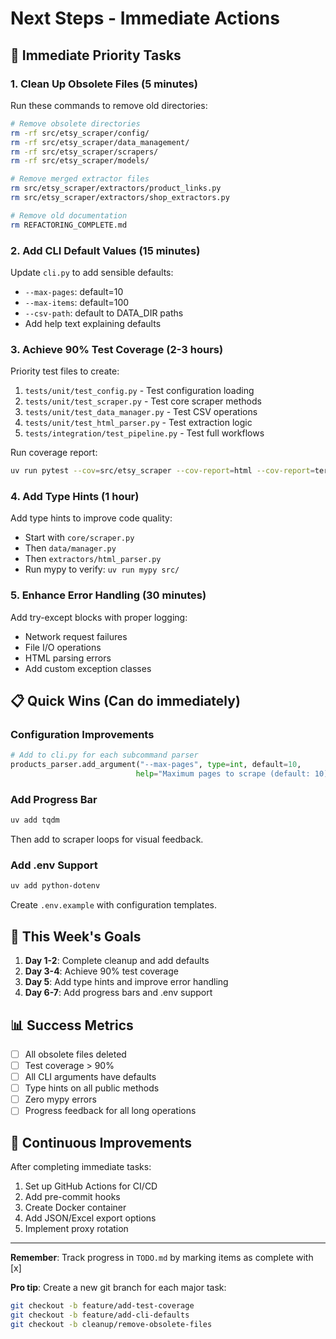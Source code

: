 # Next Steps - Immediate Actions

## 🎯 Immediate Priority Tasks

### 1. Clean Up Obsolete Files (5 minutes)
Run these commands to remove old directories:
```bash
# Remove obsolete directories
rm -rf src/etsy_scraper/config/
rm -rf src/etsy_scraper/data_management/
rm -rf src/etsy_scraper/scrapers/
rm -rf src/etsy_scraper/models/

# Remove merged extractor files
rm src/etsy_scraper/extractors/product_links.py
rm src/etsy_scraper/extractors/shop_extractors.py

# Remove old documentation
rm REFACTORING_COMPLETE.md
```

### 2. Add CLI Default Values (15 minutes)
Update `cli.py` to add sensible defaults:
- `--max-pages`: default=10
- `--max-items`: default=100
- `--csv-path`: default to DATA_DIR paths
- Add help text explaining defaults

### 3. Achieve 90% Test Coverage (2-3 hours)
Priority test files to create:
1. `tests/unit/test_config.py` - Test configuration loading
2. `tests/unit/test_scraper.py` - Test core scraper methods
3. `tests/unit/test_data_manager.py` - Test CSV operations
4. `tests/unit/test_html_parser.py` - Test extraction logic
5. `tests/integration/test_pipeline.py` - Test full workflows

Run coverage report:
```bash
uv run pytest --cov=src/etsy_scraper --cov-report=html --cov-report=term-missing
```

### 4. Add Type Hints (1 hour)
Add type hints to improve code quality:
- Start with `core/scraper.py`
- Then `data/manager.py`
- Then `extractors/html_parser.py`
- Run mypy to verify: `uv run mypy src/`

### 5. Enhance Error Handling (30 minutes)
Add try-except blocks with proper logging:
- Network request failures
- File I/O operations
- HTML parsing errors
- Add custom exception classes

## 📋 Quick Wins (Can do immediately)

### Configuration Improvements
```python
# Add to cli.py for each subcommand parser
products_parser.add_argument("--max-pages", type=int, default=10, 
                            help="Maximum pages to scrape (default: 10)")
```

### Add Progress Bar
```bash
uv add tqdm
```
Then add to scraper loops for visual feedback.

### Add .env Support
```bash
uv add python-dotenv
```
Create `.env.example` with configuration templates.

## 🚀 This Week's Goals

1. **Day 1-2**: Complete cleanup and add defaults
2. **Day 3-4**: Achieve 90% test coverage
3. **Day 5**: Add type hints and improve error handling
4. **Day 6-7**: Add progress bars and .env support

## 📊 Success Metrics

- [ ] All obsolete files deleted
- [ ] Test coverage > 90%
- [ ] All CLI arguments have defaults
- [ ] Type hints on all public methods
- [ ] Zero mypy errors
- [ ] Progress feedback for all long operations

## 🔄 Continuous Improvements

After completing immediate tasks:
1. Set up GitHub Actions for CI/CD
2. Add pre-commit hooks
3. Create Docker container
4. Add JSON/Excel export options
5. Implement proxy rotation

---

**Remember**: Track progress in `TODO.md` by marking items as complete with [x]

**Pro tip**: Create a new git branch for each major task:
```bash
git checkout -b feature/add-test-coverage
git checkout -b feature/add-cli-defaults
git checkout -b cleanup/remove-obsolete-files
```